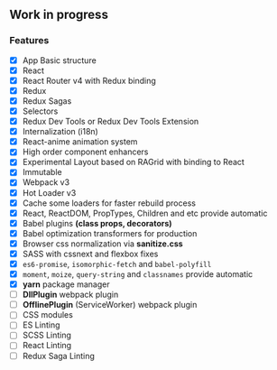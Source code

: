## Work in progress

### Features

- [x] App Basic structure
- [x] React
- [x] React Router v4 with Redux binding
- [x] Redux
- [x] Redux Sagas
- [x] Selectors
- [x] Redux Dev Tools or Redux Dev Tools Extension
- [x] Internalization (i18n)
- [x] React-anime animation system
- [x] High order component enhancers
- [x] Experimental Layout based on RAGrid with binding to React
- [x] Immutable
- [x] Webpack v3
- [x] Hot Loader v3
- [x] Cache some loaders for faster rebuild process
- [x] React, ReactDOM, PropTypes, Children and etc provide automatic
- [x] Babel plugins **(class props, decorators)**
- [x] Babel optimization transformers for production
- [x] Browser css normalization via **sanitize.css**
- [x] SASS with cssnext and flexbox fixes
- [x] `es6-promise`, `isomorphic-fetch` and `babel-polyfill`
- [x] `moment`, `moize`, `query-string` and `classnames` provide automatic
- [x] **yarn** package manager
- [ ] **DllPlugin** webpack plugin
- [ ] **OfflinePlugin** (ServiceWorker) webpack plugin
- [ ] CSS modules
- [ ] ES Linting
- [ ] SCSS Linting
- [ ] React Linting
- [ ] Redux Saga Linting
